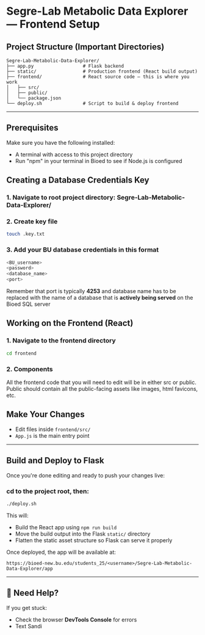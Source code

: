 # Segre-Lab Metabolic Data Explorer — Frontend Setup



## Project Structure (Important Directories)

```
Segre-Lab-Metabolic-Data-Explorer/
├── app.py                  # Flask backend
├── static/                 # Production frontend (React build output)
├── frontend/               # React source code — this is where you work
│   ├── src/
│   ├── public/
│   └── package.json
└── deploy.sh               # Script to build & deploy frontend
```

---

## Prerequisites

Make sure you have the following installed:
- A terminal with access to this project directory
- Run "npm" in your terminal in Bioed to see if Node.js is configured


## Creating a Database Credentials Key
### 1. Navigate to root project directory: Segre-Lab-Metabolic-Data-Explorer/
### 2. Create key file

```bash
touch .key.txt
```

### 3. Add your BU database credentials in this format

```bash
<BU_username>
<password>
<database_name>
<port>
```
Remember that port is typically **4253** and database name has to be replaced with the name of a database that is **actively being served** on the Bioed SQL server

## Working on the Frontend (React)

### 1. Navigate to the frontend directory

```bash
cd frontend
```

### 2. Components
All the frontend code that you will need to edit will be in either src or public. Public should contain all the public-facing assets like images, html favicons, etc. 


## Make Your Changes

- Edit files inside `frontend/src/`
- `App.js` is the main entry point

---

## Build and Deploy to Flask

Once you're done editing and ready to push your changes live:

### cd to the project root, then:
```bash
./deploy.sh
```

This will:
- Build the React app using `npm run build`
- Move the build output into the Flask `static/` directory
- Flatten the static asset structure so Flask can serve it properly

Once deployed, the app will be available at:

```
https://bioed-new.bu.edu/students_25/<username>/Segre-Lab-Metabolic-Data-Explorer/app
```

---

## 🤝 Need Help?

If you get stuck:
- Check the browser **DevTools Console** for errors
- Text Sandi
